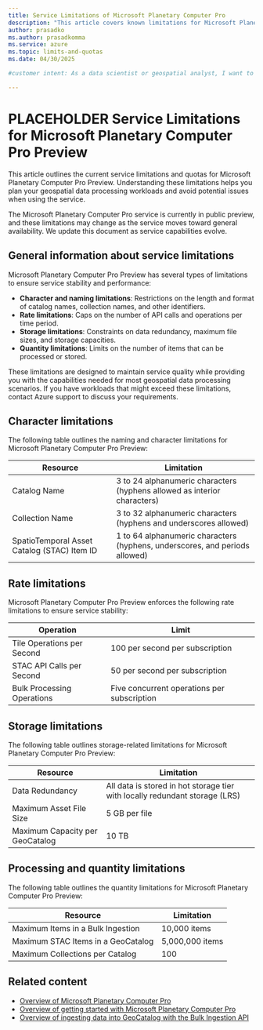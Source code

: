 ```yaml
---
title: Service Limitations of Microsoft Planetary Computer Pro
description: "This article covers known limitations for Microsoft Planetary Computer Pro in the public preview release."
author: prasadko
ms.author: prasadkomma
ms.service: azure
ms.topic: limits-and-quotas
ms.date: 04/30/2025

#customer intent: As a data scientist or geospatial analyst, I want to understand the service limitations of Microsoft Planetary Computer Pro so that I can plan my workloads and projects accordingly.

---
```


# PLACEHOLDER Service Limitations for Microsoft Planetary Computer Pro Preview

This article outlines the current service limitations and quotas for Microsoft Planetary Computer Pro Preview. Understanding these limitations helps you plan your geospatial data processing workloads and avoid potential issues when using the service.

The Microsoft Planetary Computer Pro service is currently in public preview, and these limitations may change as the service moves toward general availability. We update this document as service capabilities evolve.

## General information about service limitations

Microsoft Planetary Computer Pro Preview has several types of limitations to ensure service stability and performance:

- **Character and naming limitations**: Restrictions on the length and format of catalog names, collection names, and other identifiers.
- **Rate limitations**: Caps on the number of API calls and operations per time period.
- **Storage limitations**: Constraints on data redundancy, maximum file sizes, and storage capacities.
- **Quantity limitations**: Limits on the number of items that can be processed or stored.

These limitations are designed to maintain service quality while providing you with the capabilities needed for most geospatial data processing scenarios. If you have workloads that might exceed these limitations, contact Azure support to discuss your requirements.

## Character limitations

The following table outlines the naming and character limitations for Microsoft Planetary Computer Pro Preview:

| Resource | Limitation |
|----------|------------|
| Catalog Name | 3 to 24 alphanumeric characters (hyphens allowed as interior characters) |
| Collection Name | 3 to 32 alphanumeric characters (hyphens and underscores allowed) |
| SpatioTemporal Asset Catalog (STAC) Item ID | 1 to 64 alphanumeric characters (hyphens, underscores, and periods allowed) |

## Rate limitations

Microsoft Planetary Computer Pro Preview enforces the following rate limitations to ensure service stability:

| Operation | Limit |
|-----------|-------|
| Tile Operations per Second | 100 per second per subscription |
| STAC API Calls per Second | 50 per second per subscription |
| Bulk Processing Operations | Five concurrent operations per subscription |

## Storage limitations

The following table outlines storage-related limitations for Microsoft Planetary Computer Pro Preview:

| Resource | Limitation |
|----------|------------|
| Data Redundancy | All data is stored in hot storage tier with locally redundant storage (LRS) |
| Maximum Asset File Size | 5 GB per file |
| Maximum Capacity per GeoCatalog | 10 TB |

## Processing and quantity limitations

The following table outlines the quantity limitations for Microsoft Planetary Computer Pro Preview:

| Resource | Limitation |
|----------|------------|
| Maximum Items in a Bulk Ingestion | 10,000 items |
| Maximum STAC Items in a GeoCatalog | 5,000,000 items |
| Maximum Collections per Catalog | 100 |

## Related content

- [Overview of Microsoft Planetary Computer Pro](microsoft-planetary-computer-pro-overview.md)
- [Overview of getting started with Microsoft Planetary Computer Pro](get-started-planetary-computer.md)
- [Overview of ingesting data into GeoCatalog with the Bulk Ingestion API](bulk-ingestion-api.md)